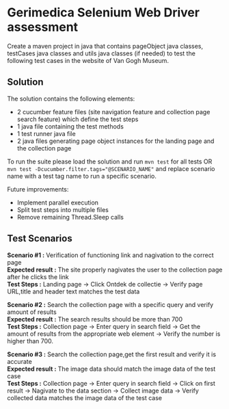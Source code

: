 # Gerimedica Selenium Web Driver assessment
Create a maven project in java that contains pageObject java classes, testCases java classes and utils java classes (if needed) to test the following test cases in the website of Van Gogh Museum. 

## Solution

The solution contains the following elements:  
- 2 cucumber feature files (site navigation feature and collection page search feature) which define the test steps
- 1 java file containing the test methods
- 1 test runner java file 
- 2 java files generating page object instances for the landing page and the collection page

To run the suite please load the solution and run `mvn test` for all tests OR `mvn test -Dcucumber.filter.tags="@SCENARIO_NAME"` and replace scenario name with a test tag name to run a specific scenario.  

Future improvements:  
- Implement parallel execution  
- Split test steps into multiple files  
- Remove remaining Thread.Sleep calls

## Test Scenarios

**Scenario #1 :** Verification of functioning link and nagivation to the correct page  
**Expected result :** The site properly nagivates the user to the collection page after he clicks the link  
**Test Steps :** Landing page -> Click Ontdek de collectie -> Verify page URL,title and header text matches the test data

**Scenario #2 :** Search the collection page with a specific query and verify amount of results  
**Expected result :** The search results should be more than 700  
**Test Steps :** Collection page -> Enter query in search field -> Get the amount of results from the appropriate web element -> Verify the number is higher than 700.

**Scenario #3 :** Search the collection page,get the first result and verify it is accurate  
**Expected result :** The image data should match the image data of the test case   
**Test Steps :** Collection page -> Enter query in search field -> Click on first result -> Nagivate to the data section -> Collect image data -> Verify collected data matches the image data of the test case 





